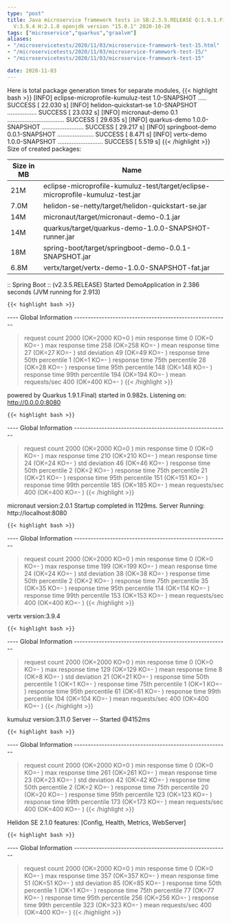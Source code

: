 ```yaml
---
type: "post"
title: Java microservice framework tests in SB:2.3.5.RELEASE Q:1.9.1.Final M:2.1.2
  V:3.9.4 H:2.1.0 openjdk version "15.0.1" 2020-10-20
tags: ["microservice","quarkus","graalvm"]
aliases:
- "/microservicetests/2020/11/03/microservice-framework-test-15.html"
- "/microservicetests/2020/11/03/microservice-framework-test-15/"
- "/microservicetests/2020/11/03/microservice-framework-test-15"

date: 2020-11-03
---
```

 
Here is total package generation times for separate modules,
{{< highlight bash >}}
[INFO] eclipse-microprofile-kumuluz-test 1.0-SNAPSHOT ..... SUCCESS [ 22.030 s]
[INFO] helidon-quickstart-se 1.0-SNAPSHOT ................. SUCCESS [ 23.032 s]
[INFO] micronaut-demo 0.1 ................................. SUCCESS [ 29.635 s]
[INFO] quarkus-demo 1.0.0-SNAPSHOT ........................ SUCCESS [ 29.217 s]
[INFO] springboot-demo 0.0.1-SNAPSHOT ..................... SUCCESS [  8.471 s]
[INFO] vertx-demo 1.0.0-SNAPSHOT .......................... SUCCESS [  5.519 s]
{{< /highlight >}}
Size of created packages:

| Size in MB |  Name |
|------------|-------|
| 21M | eclipse-microprofile-kumuluz-test/target/eclipse-microprofile-kumuluz-test.jar |
| 7.0M | helidon-se-netty/target/helidon-quickstart-se.jar |
| 14M | micronaut/target/micronaut-demo-0.1.jar |
| 14M | quarkus/target/quarkus-demo-1.0.0-SNAPSHOT-runner.jar |
| 18M | spring-boot/target/springboot-demo-0.0.1-SNAPSHOT.jar |
| 6.8M | vertx/target/vertx-demo-1.0.0-SNAPSHOT-fat.jar |


:: Spring Boot :: (v2.3.5.RELEASE) Started DemoApplication in 2.386 seconds (JVM running for 2.913)

    {{< highlight bash >}}
---- Global Information --------------------------------------------------------
> request count                                       2000 (OK=2000   KO=0     )
> min response time                                      0 (OK=0      KO=-     )
> max response time                                    258 (OK=258    KO=-     )
> mean response time                                    27 (OK=27     KO=-     )
> std deviation                                         49 (OK=49     KO=-     )
> response time 50th percentile                          1 (OK=1      KO=-     )
> response time 75th percentile                         28 (OK=28     KO=-     )
> response time 95th percentile                        148 (OK=148    KO=-     )
> response time 99th percentile                        194 (OK=194    KO=-     )
> mean requests/sec                                    400 (OK=400    KO=-     )
{{< /highlight >}}

powered by Quarkus 1.9.1.Final) started in 0.982s. Listening on: http://0.0.0.0:8080

    {{< highlight bash >}}
---- Global Information --------------------------------------------------------
> request count                                       2000 (OK=2000   KO=0     )
> min response time                                      0 (OK=0      KO=-     )
> max response time                                    210 (OK=210    KO=-     )
> mean response time                                    24 (OK=24     KO=-     )
> std deviation                                         46 (OK=46     KO=-     )
> response time 50th percentile                          2 (OK=2      KO=-     )
> response time 75th percentile                         21 (OK=21     KO=-     )
> response time 95th percentile                        151 (OK=151    KO=-     )
> response time 99th percentile                        185 (OK=185    KO=-     )
> mean requests/sec                                    400 (OK=400    KO=-     )
{{< /highlight >}}

micronaut version:2.0.1 Startup completed in 1129ms. Server Running: http://localhost:8080

    {{< highlight bash >}}
---- Global Information --------------------------------------------------------
> request count                                       2000 (OK=2000   KO=0     )
> min response time                                      0 (OK=0      KO=-     )
> max response time                                    199 (OK=199    KO=-     )
> mean response time                                    24 (OK=24     KO=-     )
> std deviation                                         38 (OK=38     KO=-     )
> response time 50th percentile                          2 (OK=2      KO=-     )
> response time 75th percentile                         35 (OK=35     KO=-     )
> response time 95th percentile                        114 (OK=114    KO=-     )
> response time 99th percentile                        153 (OK=153    KO=-     )
> mean requests/sec                                    400 (OK=400    KO=-     )
{{< /highlight >}}

vertx version:3.9.4

    {{< highlight bash >}}
---- Global Information --------------------------------------------------------
> request count                                       2000 (OK=2000   KO=0     )
> min response time                                      0 (OK=0      KO=-     )
> max response time                                    129 (OK=129    KO=-     )
> mean response time                                     8 (OK=8      KO=-     )
> std deviation                                         21 (OK=21     KO=-     )
> response time 50th percentile                          1 (OK=1      KO=-     )
> response time 75th percentile                          1 (OK=1      KO=-     )
> response time 95th percentile                         61 (OK=61     KO=-     )
> response time 99th percentile                        104 (OK=104    KO=-     )
> mean requests/sec                                    400 (OK=400    KO=-     )
{{< /highlight >}}

kumuluz version:3.11.0 Server -- Started @4152ms

    {{< highlight bash >}}
---- Global Information --------------------------------------------------------
> request count                                       2000 (OK=2000   KO=0     )
> min response time                                      0 (OK=0      KO=-     )
> max response time                                    261 (OK=261    KO=-     )
> mean response time                                    23 (OK=23     KO=-     )
> std deviation                                         42 (OK=42     KO=-     )
> response time 50th percentile                          2 (OK=2      KO=-     )
> response time 75th percentile                         20 (OK=20     KO=-     )
> response time 95th percentile                        123 (OK=123    KO=-     )
> response time 99th percentile                        173 (OK=173    KO=-     )
> mean requests/sec                                    400 (OK=400    KO=-     )
{{< /highlight >}}

Helidon SE 2.1.0 features: [Config, Health, Metrics, WebServer]

    {{< highlight bash >}}
---- Global Information --------------------------------------------------------
> request count                                       2000 (OK=2000   KO=0     )
> min response time                                      0 (OK=0      KO=-     )
> max response time                                    357 (OK=357    KO=-     )
> mean response time                                    51 (OK=51     KO=-     )
> std deviation                                         85 (OK=85     KO=-     )
> response time 50th percentile                          1 (OK=1      KO=-     )
> response time 75th percentile                         77 (OK=77     KO=-     )
> response time 95th percentile                        256 (OK=256    KO=-     )
> response time 99th percentile                        323 (OK=323    KO=-     )
> mean requests/sec                                    400 (OK=400    KO=-     )
{{< /highlight >}}
